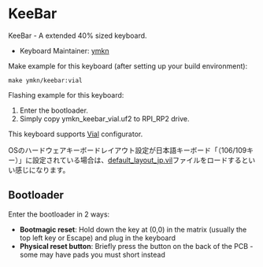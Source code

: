 # KeeBar

KeeBar - A extended 40% sized keyboard.

* Keyboard Maintainer: [ymkn](https://github.com/ymkn)

Make example for this keyboard (after setting up your build environment):

    make ymkn/keebar:vial

Flashing example for this keyboard:

1. Enter the bootloader.
2. Simply copy ymkn_keebar_vial.uf2 to RPI_RP2 drive.

This keyboard supports [Vial](https://get.vial.today/) configurator.

OSのハードウェアキーボードレイアウト設定が日本語キーボード「（106/109キー）」に設定されている場合は、[default_layout_jp.vil](default_layout_jp.vil)ファイルをロードするといい感じになります。

## Bootloader

Enter the bootloader in 2 ways:

* **Bootmagic reset**: Hold down the key at (0,0) in the matrix (usually the top left key or Escape) and plug in the keyboard
* **Physical reset button**: Briefly press the button on the back of the PCB - some may have pads you must short instead
